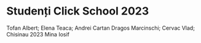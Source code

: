 # Studenți Click School 2023
Tofan Albert;
Elena Teaca;
Andrei Cartan
Dragos Marcinschi;
Cervac Vlad;
Chisinau 2023
Mina Iosif
